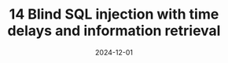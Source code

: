 ---
title: "14 Blind SQL injection with time delays and information retrieval"
collection: publications
category: portswigger
permalink: /publications/14_Blind SQL injection with time delays and information retrieval
excerpt: 'Este laboratorio contiene una vulnerabilidad de inyección SQL ciega. Para resolver el laboratorio, explotamos la vulnerabilidad de inyección SQL basada en el tiempo y obtenemos la contraseña del usuario administrador.'
date: 2024-12-01
#venue: 'Journal 1'
#slidesurl: 'http://academicpages.github.io/files/slides1.pdf'
#paperurl: 'http://academicpages.github.io/files/paper1.pdf'
citation: 'Blind SQL injection with time delays and information retrieval'
---